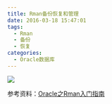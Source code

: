 ```yaml
---
title: Rman备份恢复和管理
date: 2016-03-18 15:47:01
tags:
  - Rman
  - 备份
  - 恢复
categories:
  - Oracle数据库
---
```

![](http://7xpzxw.com1.z0.glb.clouddn.com/Oracle-Rman%E7%BB%84%E4%BB%B6.jpg)

参考资料：[Oracle之Rman入门指南](http://www.cnblogs.com/Ronger/archive/2011/12/29/2306367.html)

